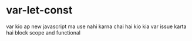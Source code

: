 # var-let-const
var kio ap new javascript ma use nahi karna chai hai kio kia var issue karta hai block scope and functional
